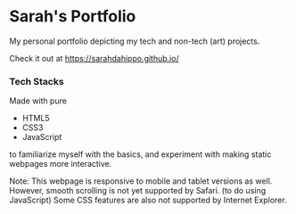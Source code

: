 # Sarah's Portfolio
My personal portfolio depicting my tech and non-tech (art) projects.

Check it out at https://sarahdahippo.github.io/

### Tech Stacks
Made with pure
- HTML5
- CSS3
- JavaScript

to familiarize myself with the basics, and experiment with making static webpages more interactive.

Note: This webpage is responsive to mobile and tablet versions as well. However, smooth scrolling is not yet supported by Safari. (to do using JavaScript) Some CSS features are also not supported by Internet Explorer.